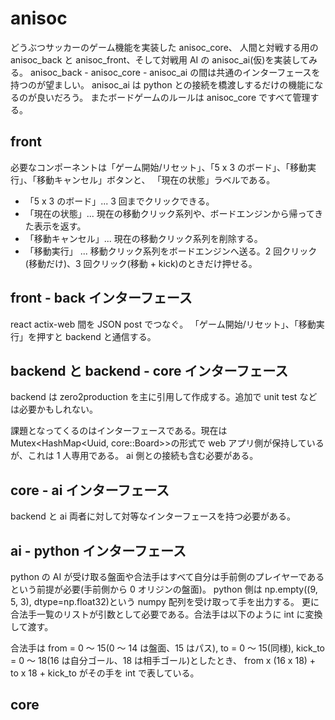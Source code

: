 # anisoc

どうぶつサッカーのゲーム機能を実装した anisoc_core、
人間と対戦する用の anisoc_back と anisoc_front、そして対戦用 AI の anisoc_ai(仮)を実装してみる。
anisoc_back - anisoc_core - anisoc_ai の間は共通のインターフェースを持つのが望ましい。
anisoc_ai は python との接続を橋渡しするだけの機能になるのが良いだろう。
またボードゲームのルールは anisoc_core ですべて管理する。

## front

必要なコンポーネントは「ゲーム開始/リセット」、「5 x 3 のボード」、「移動実行」、「移動キャンセル」ボタンと、
「現在の状態」ラベルである。

- 「5 x 3 のボード」... 3 回までクリックできる。
- 「現在の状態」... 現在の移動クリック系列や、ボードエンジンから帰ってきた表示を返す。
- 「移動キャンセル」... 現在の移動クリック系列を削除する。
- 「移動実行」 ... 移動クリック系列をボードエンジンへ送る。2 回クリック(移動だけ)、3 回クリック(移動 + kick)のときだけ押せる。

## front - back インターフェース

react actix-web 間を JSON post でつなぐ。
「ゲーム開始/リセット」、「移動実行」を押すと backend と通信する。

## backend と backend - core インターフェース

backend は zero2production を主に引用して作成する。追加で unit test などは必要かもしれない。

課題となってくるのはインターフェースである。現在は Mutex<HashMap<Uuid, core::Board>>の形式で web アプリ側が保持しているが、これは 1 人専用である。
ai 側との接続も含む必要がある。

## core - ai インターフェース

backend と ai 両者に対して対等なインターフェースを持つ必要がある。

## ai - python インターフェース

python の AI が受け取る盤面や合法手はすべて自分は手前側のプレイヤーであるという前提が必要(手前側から 0 オリジンの盤面)。
python 側は np.empty((9, 5, 3), dtype=np.float32)という numpy 配列を受け取って手を出力する。
更に合法手一覧のリストが引数として必要である。合法手は以下のように int に変換して渡す。

合法手は from = 0 ～ 15(0 ～ 14 は盤面、15 はパス), to = 0 ～ 15(同様), kick_to = 0 ～ 18(16 は自分ゴール、18 は相手ゴール)としたとき、
from x (16 x 18) + to x 18 + kick_to がその手を int で表している。

## core
